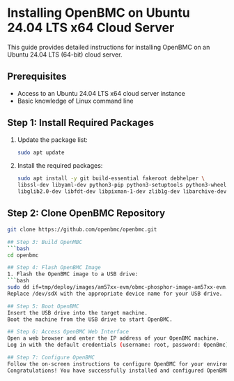 # Installing OpenBMC on Ubuntu 24.04 LTS x64 Cloud Server

This guide provides detailed instructions for installing OpenBMC on an Ubuntu 24.04 LTS (64-bit) cloud server.

## Prerequisites
- Access to an Ubuntu 24.04 LTS x64 cloud server instance
- Basic knowledge of Linux command line

## Step 1: Install Required Packages
1. Update the package list:
   ```bash
   sudo apt update

2. Install the required packages:
   ```bash 
   sudo apt install -y git build-essential fakeroot debhelper \
   libssl-dev libyaml-dev python3-pip python3-setuptools python3-wheel \
   libglib2.0-dev libfdt-dev libpixman-1-dev zlib1g-dev libarchive-dev

## Step 2: Clone OpenBMC Repository
  ```bash 
  git clone https://github.com/openbmc/openbmc.git

## Step 3: Build OpenMBC
  ```bash
  cd openbmc

## Step 4: Flash OpenBMC Image
1. Flash the OpenBMC image to a USB drive:
  ```bash
  sudo dd if=tmp/deploy/images/am57xx-evm/obmc-phosphor-image-am57xx-evm.wic of=/dev/sdX bs=4M conv=fsync
Replace /dev/sdX with the appropriate device name for your USB drive.

## Step 5: Boot OpenBMC
Insert the USB drive into the target machine.
Boot the machine from the USB drive to start OpenBMC.

## Step 6: Access OpenBMC Web Interface
Open a web browser and enter the IP address of your OpenBMC machine.
Log in with the default credentials (username: root, password: 0penBmc).

## Step 7: Configure OpenBMC
Follow the on-screen instructions to configure OpenBMC for your environment.
Congratulations! You have successfully installed and configured OpenBMC on your Ubuntu 24.04 LTS x64 cloud server.
